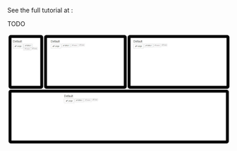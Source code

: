 See the full tutorial at :

TODO

![Alt text](/20150731-bootstrap-responsive_button/screenshots/ScreenShot001.jpg?raw=true)